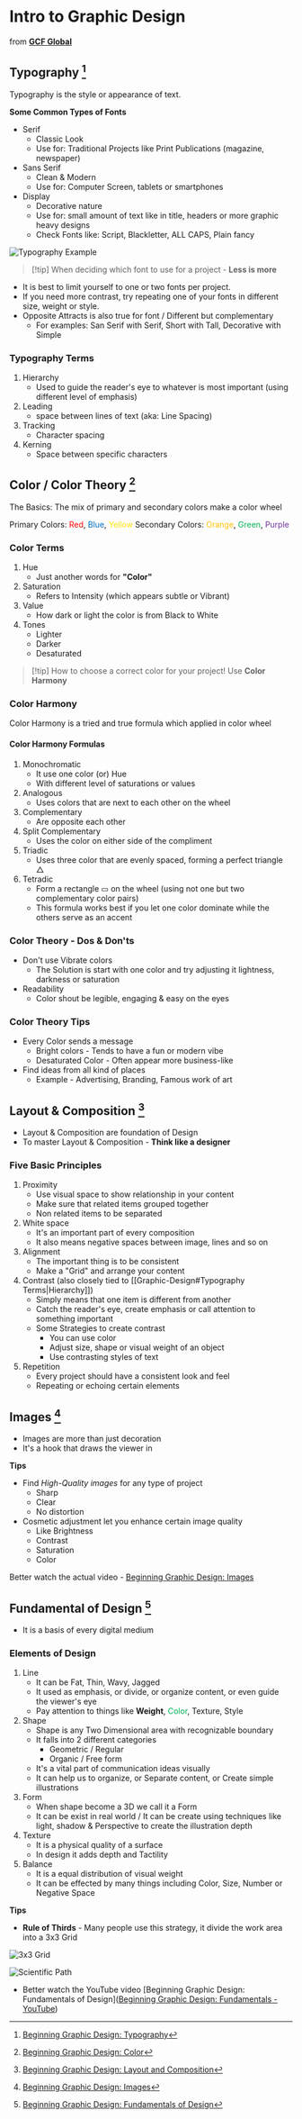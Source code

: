 # Intro to Graphic Design

from **[GCF Global](https://edu.gcfglobal.org/en/beginning-graphic-design/)**

## Typography [^1]

Typography is the style or appearance of text.

**Some Common Types of Fonts**

- Serif
	- Classic Look
	- Use for: Traditional Projects like Print Publications (magazine, newspaper)
- Sans Serif
	- Clean & Modern
	- Use for: Computer Screen, tablets or smartphones
- Display
	- Decorative nature
	- Use for: small amount of text like in title, headers or more graphic heavy designs
	- Check Fonts like: Script, Blackletter, ALL CAPS, Plain fancy

![Typography Example](../assets/Typography-Example.jpg)

> [!tip] When deciding which font to use for a project - **Less is more**

- It is best to limit yourself to one or two fonts per project.
- If you need more contrast, try repeating one of your fonts in different size, weight or style.
- Opposite Attracts is also true for font / Different but complementary
	- For examples: San Serif with Serif, Short with Tall, Decorative with Simple

### Typography Terms

1. Hierarchy
	- Used to guide the reader's eye to whatever is most important (using different level of emphasis)
2. Leading
	- space between lines of text (aka: Line Spacing)
3. Tracking
	- Character spacing
4. Kerning
	- Space between specific characters

## Color / Color Theory [^2]

The Basics: The mix of primary and secondary colors make a color wheel

Primary Colors: <span style="color:rgb(255, 0, 0)">Red</span>, <span style="color:rgb(0, 112, 192)">Blue</span>, <span style="color:rgb(255, 225, 0)">Yellow</span>
Secondary Colors: <span style="color:rgb(255, 192, 0)">Orange</span>, <span style="color:rgb(0, 176, 80)">Green</span>, <span style="color:rgb(112, 48, 160)">Purple</span>

### Color Terms

1. Hue
	- Just another words for **"Color"**
2. Saturation
	- Refers to Intensity (which appears subtle or Vibrant)
3. Value
	- How dark or light the color is from Black to White
4. Tones
	- Lighter
	- Darker
	- Desaturated

> [!tip] How to choose a correct color for your project! Use **Color Harmony**

### Color Harmony

Color Harmony is a tried and true formula which applied in color wheel

#### Color Harmony Formulas

1. Monochromatic
	- It use one color (or) Hue
	- With different level of saturations or values
2. Analogous
	- Uses colors that are next to each other on the wheel
3. Complementary
	- Are opposite each other
4. Split Complementary
	- Uses the color on either side of the compliment
5. Triadic
	- Uses three color that are evenly spaced, forming a perfect triangle △
6. Tetradic
	- Form a rectangle ▭ on the wheel (using not one but two complementary color pairs)
	- This formula works best if you let one color dominate while the others serve as an accent

### Color Theory - Dos & Don'ts

- Don't use Vibrate colors
	- The Solution is start with one color and try adjusting it lightness, darkness or saturation
- Readability
	- Color shout be legible, engaging & easy on the eyes

### Color Theory Tips

- Every Color sends a message
	- Bright colors - Tends to have a fun or modern vibe
	- Desaturated Color - Often appear more business-like
- Find ideas from all kind of places
	- Example - Advertising, Branding, Famous work of art

## Layout & Composition [^3]

- Layout & Composition are foundation of Design
- To master Layout & Composition - **Think like a designer**

### Five Basic Principles

1. Proximity
	- Use visual space to show relationship in your content
	- Make sure that related items grouped together
	- Non related items to be separated
2. White space
	- It's an important part of every composition
	- It also means negative spaces between image, lines and so on
3. Alignment
	- The important thing is to be consistent
	- Make a "Grid" and arrange your content
4. Contrast (also closely tied to [[Graphic-Design#Typography Terms|Hierarchy]])
	- Simply means that one item is different from another
	- Catch the reader's eye, create emphasis or call attention to something important
	- Some Strategies to create contrast
		- You can use color
		- Adjust size, shape or visual weight of an object
		- Use contrasting styles of text
5. Repetition
	- Every project should have a consistent look and feel
	- Repeating or echoing certain elements

## Images [^4]

- Images are more than just decoration
- It's a hook that draws the viewer in

**Tips**

- Find _High-Quality images_ for any type of project
	- Sharp
	- Clear
	- No distortion
- Cosmetic adjustment let you enhance certain image quality
	- Like Brightness
	- Contrast
	- Saturation
	- Color

Better watch the actual video - [Beginning Graphic Design: Images](https://youtu.be/MELKuexR3sQ?si=P234Y1QPmBRNPb-o)

## Fundamental of Design [^5]

- It is a basis of every digital medium

### Elements of Design

1. Line
	- It can be Fat, Thin, Wavy, Jagged
	- It used as emphasis, or divide, or organize content, or even guide the viewer's eye
	- Pay attention to things like **Weight**, <span style="color:rgb(0, 176, 80)">Color</span>, Texture, Style
2. Shape
	- Shape is any Two Dimensional area with recognizable boundary
	- It falls into 2 different categories
		- Geometric / Regular
		- Organic / Free form
	- It's a vital part of communication ideas visually
	- It can help us to organize, or Separate content, or Create simple illustrations
3. Form
	- When shape become a 3D we call it a Form
	- It can be exist in real world / It can be create using techniques like light, shadow & Perspective to create the illustration depth
4. Texture
	- It is a physical quality of a surface
	- In design it adds depth and Tactility
5. Balance
	- It is a equal distribution of visual weight
	- It can be effected by many things including Color, Size, Number or Negative Space

**Tips**

- **Rule of Thirds** - Many people use this strategy, it divide the work area into a 3x3 Grid

![3x3 Grid](../assets/balance_rule_thirds.jpg)

![Scientific Path](../assets/balance_thirds_path.jpg)

- Better watch the YouTube video [Beginning Graphic Design: Fundamentals of Design]([Beginning Graphic Design: Fundamentals - YouTube](https://www.youtube.com/watch?v=YqQx75OPRa0))


[^1]: [Beginning Graphic Design: Typography](https://edu.gcfglobal.org/en/beginning-graphic-design/typography/1/)
[^2]: [Beginning Graphic Design: Color](https://edu.gcfglobal.org/en/beginning-graphic-design/color/1/)
[^3]: [Beginning Graphic Design: Layout and Composition](https://edu.gcfglobal.org/en/beginning-graphic-design/layout-and-composition/1/)
[^4]: [Beginning Graphic Design: Images](https://edu.gcfglobal.org/en/beginning-graphic-design/images/1/)
[^5]: [Beginning Graphic Design: Fundamentals of Design](https://edu.gcfglobal.org/en/beginning-graphic-design/fundamentals-of-design/1/)